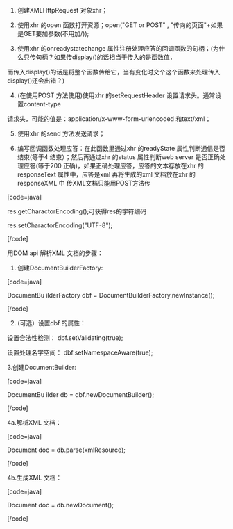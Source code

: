 1. 创建XMLHttpRequest 对象xhr；
2. 使用xhr 的open 函数打开资源；open("GET or POST" , "传向的页面"+如果是GET要加参数(不用加/));
3. 使用xhr 的onreadystatechange 属性注册处理应答的回调函数的句柄；(为什么只传句柄？如果传display()的话相当于传入的是函数值，
而传入display()的话是将整个函数传给它，当有变化时交个这个函数来处理传入display()还会出错？)
4. (在使用POST 方法使用)使用xhr 的setRequestHeader 设置请求头。通常设置content-type
请求头，可能的值是：application/x-www-form-urlencoded 和text/xml；
5. 使用xhr 的send 方法发送请求；
6. 编写回调函数处理应答：在此函数里通过xhr 的readyState 属性判断通信是否结束(等于4 结束）；然后再通过xhr 的status 属性判断web server 是否正确处理应答(等于200 正确)，如果正确处理应答，应答的文本存放在xhr 的responseText 属性中，应答是xml 再将生成的xml 文档放在xhr 的responseXML 中 传XML文档只能用POST方法传
[code=java]
res.getCharactorEncoding();可获得res的字符编码
res.setCharactorEncoding("UTF-8");
[/code]
用DOM api 解析XML 文档的步骤：
1. 创建DocumentBuilderFactory:
[code=java]
DocumentBu ilderFactory dbf = DocumentBuilderFactory.newInstance();
[/code]
2. (可选）设置dbf 的属性：
设置合法性检测： dbf.setValidating(true);
设置处理名字空间： dbf.setNamespaceAware(true);
3.创建DocumentBuilder:
[code=java]
DocumentBu ilder db = dbf.newDocumentBuilder();
[/code]
4a.解析XML 文档：
[code=java]
Document doc = db.parse(xmlResource);
[/code]
4b.生成XML 文档：
[code=java]
Document doc = db.newDocument();
[/code]